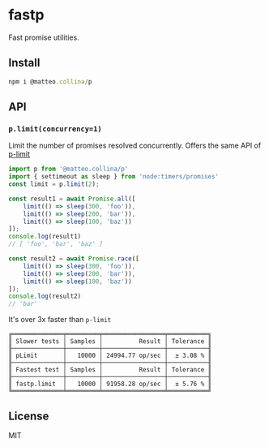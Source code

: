 # fastp

Fast promise utilities.

## Install

```js
npm i @matteo.collina/p
```

## API

### `p.limit(concurrency=1)`

Limit the number of promises resolved concurrently.
Offers the same API of [p-limit](http://npm.im/p-limit)

```js
import p from '@matteo.collina/p'
import { settimeout as sleep } from 'node:timers/promises'
const limit = p.limit(2);

const result1 = await Promise.all([
	limit(() => sleep(300, 'foo')),
	limit(() => sleep(200, 'bar')),
	limit(() => sleep(100, 'baz'))
]);
console.log(result1)
// [ 'foo', 'bar', 'baz' ]

const result2 = await Promise.race([
	limit(() => sleep(300, 'foo')),
	limit(() => sleep(200, 'bar')),
	limit(() => sleep(100, 'baz'))
]);
console.log(result2)
// 'bar'
```

It's over 3x faster than `p-limit`  

```
╔══════════════╤═════════╤═════════════════╤═══════════╗
║ Slower tests │ Samples │          Result │ Tolerance ║
╟──────────────┼─────────┼─────────────────┼───────────╢
║ pLimit       │   10000 │ 24994.77 op/sec │  ± 3.08 % ║
╟──────────────┼─────────┼─────────────────┼───────────╢
║ Fastest test │ Samples │          Result │ Tolerance ║
╟──────────────┼─────────┼─────────────────┼───────────╢
║ fastp.limit  │   10000 │ 91958.28 op/sec │  ± 5.76 % ║
╚══════════════╧═════════╧═════════════════╧═══════════╝
```

## License

MIT
